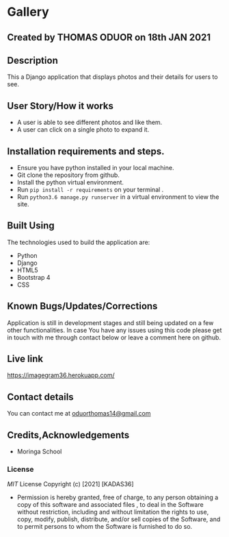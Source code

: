 # Gallery

## Created by **THOMAS ODUOR** on 18th JAN 2021

## Description
This a Django application that displays photos and their details for users to see.

## User Story/How it works
* A user is able to see different photos and like them.  
* A user can click on a single photo to expand it.

## Installation requirements and steps.
* Ensure you have python installed in your local machine.
* Git clone the repository from github.
* Install the python virtual environment.
* Run `pip install -r requirements` on your terminal .  
* Run `python3.6 manage.py runserver` in a virtual environment to view the site.

## Built Using
The technologies used to build the application are:
* Python
* Django
* HTML5
* Bootstrap 4
* CSS

## Known Bugs/Updates/Corrections
Application is still in development stages and still being updated on a few other functionalities. In case You have any issues using this code please get in touch with me through contact below or leave a comment here on github.

## Live link
https://imagegram36.herokuapp.com/

## Contact details
You can contact me at oduorthomas14@gmail.com

## Credits,Acknowledgements
* Moringa School

### License
*MIT* License
Copyright (c) [2021] [KADAS36]

* Permission is hereby granted, free of charge, to any person obtaining a copy
of this software and associated files , to deal
in the Software without restriction, including and without limitation the rights
to use, copy, modify, publish, distribute, and/or sell
copies of the Software, and to permit persons to whom the Software is
furnished to do so.